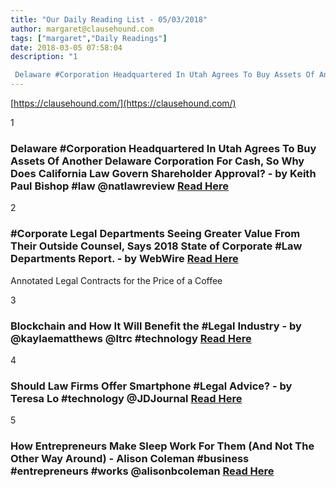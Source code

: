 ```yaml
---
title: "Our Daily Reading List - 05/03/2018"
author: margaret@clausehound.com
tags: ["margaret","Daily Readings"]
date: 2018-03-05 07:58:04
description: "1

 Delaware #Corporation Headquartered In Utah Agrees To Buy Assets Of Another Delaware Corporation For Cash, So Why Does California Law Govern Shareholder Approval? - by Keith Paul Bishop #law @n..."
---
```


[https://clausehound.com/](https://clausehound.com/)

1

###  Delaware #Corporation Headquartered In Utah Agrees To Buy Assets Of Another Delaware Corporation For Cash, So Why Does California Law Govern Shareholder Approval? - by Keith Paul Bishop #law @natlawreview [Read Here](https://www.natlawreview.com/article/delaware-corporation-headquartered-utah-agrees-to-buy-assets-another-delaware)

 

2

###  #Corporate Legal Departments Seeing Greater Value From Their Outside Counsel, Says 2018 State of Corporate #Law Departments Report. - by WebWire  [Read Here](https://www.webwire.com/ViewPressRel.asp?aId=219834)

Annotated Legal Contracts
for the Price of a Coffee

3

###  Blockchain and How It Will Benefit the #Legal Industry - by @kaylaematthews @ltrc #technology  [Read Here](http://www.lawtechnologytoday.org/2018/02/blockchain-and-how-it-will-benefit-the-legal-industry/)

 

4

###  Should Law Firms Offer Smartphone #Legal Advice? - by Teresa Lo #technology @JDJournal [Read Here](https://www.jdjournal.com/2018/02/22/should-law-firms-offer-smartphone-legal-advice/)

 

5

### How Entrepreneurs Make Sleep Work For Them (And Not The Other Way Around) - Alison Coleman #business #entrepreneurs #works @alisonbcoleman [Read Here](https://www.forbes.com/sites/alisoncoleman/2018/02/22/how-entrepreneurs-make-sleep-work-for-them-and-not-the-other-way-around/#19d3ff1e55c4)

 